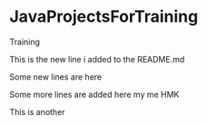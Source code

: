 # JavaProjectsForTraining
Training

This is the new line i added to the README.md


Some new lines are here


Some more lines are added here my me HMK

This is another
